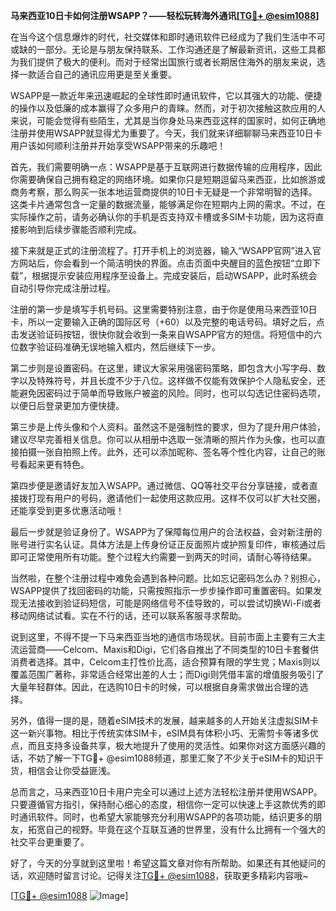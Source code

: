 **马来西亚10日卡如何注册WSAPP？——轻松玩转海外通讯[[TG💪+ @esim1088](https://t.me/s/esim1088)]**

在当今这个信息爆炸的时代，社交媒体和即时通讯软件已经成为了我们生活中不可或缺的一部分。无论是与朋友保持联系、工作沟通还是了解最新资讯，这些工具都为我们提供了极大的便利。而对于经常出国旅行或者长期居住海外的朋友来说，选择一款适合自己的通讯应用更是至关重要。

WSAPP是一款近年来迅速崛起的全球性即时通讯软件，它以其强大的功能、便捷的操作以及低廉的成本赢得了众多用户的青睐。然而，对于初次接触这款应用的人来说，可能会觉得有些陌生，尤其是当你身处马来西亚这样的国家时，如何正确地注册并使用WSAPP就显得尤为重要了。今天，我们就来详细聊聊马来西亚10日卡用户该如何顺利注册并开始享受WSAPP带来的乐趣吧！

首先，我们需要明确一点：WSAPP是基于互联网进行数据传输的应用程序，因此你需要确保自己拥有稳定的网络环境。如果你只是短期逗留马来西亚，比如旅游或商务考察，那么购买一张本地运营商提供的10日卡无疑是一个非常明智的选择。这类卡片通常包含一定量的数据流量，能够满足你在短期内上网的需求。不过，在实际操作之前，请务必确认你的手机是否支持双卡槽或多SIM卡功能，因为这将直接影响到后续步骤能否顺利完成。

接下来就是正式的注册流程了。打开手机上的浏览器，输入“WSAPP官网”进入官方网站后，你会看到一个简洁明快的界面。点击页面中央醒目的蓝色按钮“立即下载”，根据提示安装应用程序至设备上。完成安装后，启动WSAPP，此时系统会自动引导你完成注册过程。

注册的第一步是填写手机号码。这里需要特别注意，由于你是使用马来西亚10日卡，所以一定要输入正确的国际区号（+60）以及完整的电话号码。填好之后，点击发送验证码按钮，很快你就会收到一条来自WSAPP官方的短信。将短信中的六位数字验证码准确无误地输入框内，然后继续下一步。

第二步则是设置密码。在这里，建议大家采用强密码策略，即包含大小写字母、数字以及特殊符号，并且长度不少于八位。这样做不仅能有效保护个人隐私安全，还能避免因密码过于简单而导致账户被盗的风险。同时，也可以勾选记住密码选项，以便日后登录更加方便快捷。

第三步是上传头像和个人资料。虽然这不是强制性的要求，但为了提升用户体验，建议尽早完善相关信息。你可以从相册中选取一张清晰的照片作为头像，也可以直接拍摄一张自拍照上传。此外，还可以添加昵称、签名等个性化内容，让自己的账号看起来更有特色。

第四步便是邀请好友加入WSAPP。通过微信、QQ等社交平台分享链接，或者直接拨打现有用户的号码，邀请他们一起使用这款应用。这样不仅可以扩大社交圈，还能享受到更多优惠活动哦！

最后一步就是验证身份了。WSAPP为了保障每位用户的合法权益，会对新注册的账号进行实名认证。具体方法是上传身份证正反面照片或护照复印件，审核通过后即可正常使用所有功能。整个过程大约需要一到两天的时间，请耐心等待结果。

当然啦，在整个注册过程中难免会遇到各种问题。比如忘记密码怎么办？别担心，WSAPP提供了找回密码的功能，只需按照指示一步步操作即可重置密码。如果发现无法接收到验证码短信，可能是网络信号不佳导致的，可以尝试切换Wi-Fi或者移动网络试试看。实在不行的话，还可以联系客服寻求帮助。

说到这里，不得不提一下马来西亚当地的通信市场现状。目前市面上主要有三大主流运营商——Celcom、Maxis和Digi，它们各自推出了不同类型的10日卡套餐供消费者选择。其中，Celcom主打性价比高，适合预算有限的学生党；Maxis则以覆盖范围广著称，非常适合经常出差的人士；而Digi则凭借丰富的增值服务吸引了大量年轻群体。因此，在选购10日卡的时候，可以根据自身需求做出合理的选择。

另外，值得一提的是，随着eSIM技术的发展，越来越多的人开始关注虚拟SIM卡这一新兴事物。相比于传统实体SIM卡，eSIM具有体积小巧、无需剪卡等诸多优点，而且支持多设备共享，极大地提升了使用的灵活性。如果你对这方面感兴趣的话，不妨了解一下TG💪+ @esim1088频道，那里汇聚了不少关于eSIM卡的知识干货，相信会让你受益匪浅。

总而言之，马来西亚10日卡用户完全可以通过上述方法轻松注册并使用WSAPP。只要遵循官方指引，保持耐心细心的态度，相信你一定可以快速上手这款优秀的即时通讯软件。同时，也希望大家能够充分利用WSAPP的各项功能，结识更多的朋友，拓宽自己的视野。毕竟在这个互联互通的世界里，没有什么比拥有一个强大的社交平台更重要了。

好了，今天的分享就到这里啦！希望这篇文章对你有所帮助。如果还有其他疑问的话，欢迎随时留言讨论。记得关注[TG💪+ @esim1088](https://t.me/s/esim1088)，获取更多精彩内容哦~

[[TG💪+ @esim1088](https://t.me/s/esim1088) ![Image](https://i.postimg.cc/4NQfJmqS/Snipaste-2025-05-13-00-14-12.png)]